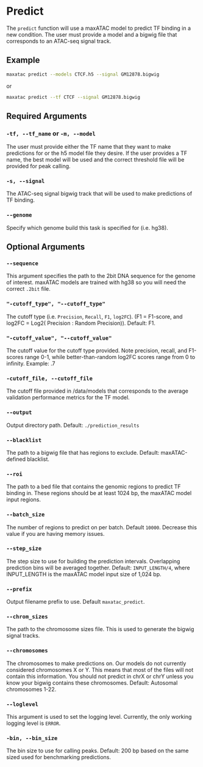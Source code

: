 # Predict

The `predict` function will use a maxATAC model to predict TF binding in a new condition. The user must provide a model and a bigwig file that corresponds to an ATAC-seq signal track. 

## Example

```bash
maxatac predict --models CTCF.h5 --signal GM12878.bigwig
```

or

```bash
maxatac predict --tf CTCF --signal GM12878.bigwig
```

## Required Arguments

### `-tf, --tf_name` or `-m, --model`

The user must provide either the TF name that they want to make predictions for or the h5 model file they desire. If the user provides a TF name, the best model will be used and the correct threshold file will be provided for peak calling.

### `-s, --signal`

The ATAC-seq signal bigwig track that will be used to make predictions of TF binding.

### `--genome`

Specify which genome build this task is specified for (i.e. hg38). 

## Optional Arguments

### `--sequence`

This argument specifies the path to the 2bit DNA sequence for the genome of interest. maxATAC models are trained with hg38 so you will need the correct `.2bit` file.

### `"-cutoff_type", "--cutoff_type"`

The cutoff type (i.e. `Precision`, `Recall`, `F1`, `log2FC`). (F1 = F1-score, and log2FC = Log2( Precision : Random Precision)). Default: F1.

### `"-cutoff_value", "--cutoff_value"`

The cutoff value for the cutoff type provided. Note precision, recall, and F1-scores range 0-1, while better-than-random log2FC scores range from 0 to infinity. Example: .7

### `-cutoff_file, --cutoff_file`

The cutoff file provided in /data/models that corresponds to the average validation performance metrics for the TF model.

### `--output`

Output directory path. Default: `./prediction_results`

### `--blacklist`

The path to a bigwig file that has regions to exclude. Default: maxATAC-defined blacklist.

### `--roi`

The path to a bed file that contains the genomic regions to predict TF binding in. These regions should be at least 1024 bp, the maxATAC model input regions.

### `--batch_size`

The number of regions to predict on per batch. Default `10000`. Decrease this value if you are having memory issues.

### `--step_size`

The step size to use for building the prediction intervals. Overlapping prediction bins will be averaged together. Default: `INPUT_LENGTH/4`, where INPUT_LENGTH is the maxATAC model input size of 1,024 bp. 

### `--prefix`

Output filename prefix to use. Default `maxatac_predict`.

### `--chrom_sizes`

The path to the chromosome sizes file. This is used to generate the bigwig signal tracks.

### `--chromosomes`

The chromosomes to make predictions on. Our models do not currently considered chromosomes X or Y. This means that most of the files will not contain this information. You should not predict in chrX or chrY unless you know your bigwig contains these chromosomes. Default: Autosomal chromosomes 1-22.

### `--loglevel`

This argument is used to set the logging level. Currently, the only working logging level is `ERROR`.

### `-bin, --bin_size`

The bin size to use for calling peaks. Default: 200 bp based on the same sized used for benchmarking predictions.
